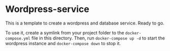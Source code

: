 # Wordpress-service

This is a template to create a wordpress and database service. Ready to go.

To use it, create a symlink from your project folder to the `docker-compose.yml` file
in this directory. Then, run `docker-compose up -d` to start the wordpress instance and
`docker-compose down` to stop it.
